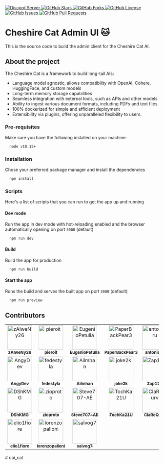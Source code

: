<a href="https://discord.gg/bHX5sNFCYU">
  <img alt="Discord Server" src="https://img.shields.io/discord/1092359754917089350?logo=discord&style=flat-square">
</a>
<a href="https://github.com/cheshire-cat-ai/admin-vue/stargazers">
  <img alt="GitHub Stars" src="https://img.shields.io/github/stars/cheshire-cat-ai/admin-vue?logo=github&style=flat-square">
</a>
<a href="https://github.com/cheshire-cat-ai/admin-vue/forks">
  <img alt="GitHub Forks" src="https://img.shields.io/github/forks/cheshire-cat-ai/admin-vue?logo=github&style=flat-square">
</a>
<a href="https://github.com/cheshire-cat-ai/admin-vue/blob/main/LICENSE">
  <img alt="GitHub License" src="https://img.shields.io/github/license/cheshire-cat-ai/admin-vue?logo=github&style=flat-square">
</a>
<a href="https://github.com/cheshire-cat-ai/admin-vue/issues">
  <img alt="GitHub Issues" src="https://img.shields.io/github/issues/cheshire-cat-ai/admin-vue?logo=github&style=flat-square">
</a>
<a href="https://github.com/cheshire-cat-ai/admin-vue/pulls">
  <img alt="GitHub Pull Requests" src="https://img.shields.io/github/issues-pr/cheshire-cat-ai/admin-vue?logo=github&style=flat-square">
</a>

# Cheshire Cat Admin UI 🐱

This is the source code to build the admin client for the Cheshire Cat AI.

## About the project

The Cheshire Cat is a framework to build long-tail AIs:

- Language model agnostic, allows compatibility with OpenAI, Cohere, HuggingFace, and custom models
- Long-term memory storage capabilities
- Seamless integration with external tools, such as APIs and other models
- Ability to ingest various document formats, including PDFs and text files
- 100% dockerized for simple and efficient deployment
- Extensibility via plugins, offering unparalleled flexibility to users.

### Pre-requisites

Make sure you have the following installed on your machine:

```bash
  node v18.15+
```

### Installation

Chose your preferred package manager and install the dependencies

```bash
  npm install
```

### Scripts

Here's a list of scripts that you can run to get the app up and running

#### Dev mode

Run the app in dev mode with hot-reloading enabled and the browser automatically opening on port `3000` (default)

```bash
  npm run dev
```

#### Build

Build the app for production

```bash
  npm run build
```

#### Start the app

Runs the build and serves the built app on port `3000` (default)

```bash
  npm run preview
```

## Contributors

<!-- readme: contributors -start -->
<table>
<tr>
    <td align="center">
        <a href="https://github.com/zAlweNy26">
            <img src="https://avatars.githubusercontent.com/u/41266342?v=4" width="80;" alt="zAlweNy26"/>
            <br />
            <sub><b>zAlweNy26</b></sub>
        </a>
    </td>
    <td align="center">
        <a href="https://github.com/pieroit">
            <img src="https://avatars.githubusercontent.com/u/6328377?v=4" width="80;" alt="pieroit"/>
            <br />
            <sub><b>pieroit</b></sub>
        </a>
    </td>
    <td align="center">
        <a href="https://github.com/EugenioPetulla">
            <img src="https://avatars.githubusercontent.com/u/3589467?v=4" width="80;" alt="EugenioPetulla"/>
            <br />
            <sub><b>EugenioPetulla</b></sub>
        </a>
    </td>
    <td align="center">
        <a href="https://github.com/PaperBackPear3">
            <img src="https://avatars.githubusercontent.com/u/44753919?v=4" width="80;" alt="PaperBackPear3"/>
            <br />
            <sub><b>PaperBackPear3</b></sub>
        </a>
    </td>
    <td align="center">
        <a href="https://github.com/antonioru">
            <img src="https://avatars.githubusercontent.com/u/6342784?v=4" width="80;" alt="antonioru"/>
            <br />
            <sub><b>antonioru</b></sub>
        </a>
    </td>
    <td align="center">
        <a href="https://github.com/kodaline">
            <img src="https://avatars.githubusercontent.com/u/9247877?v=4" width="80;" alt="kodaline"/>
            <br />
            <sub><b>kodaline</b></sub>
        </a>
    </td></tr>
<tr>
    <td align="center">
        <a href="https://github.com/AngyDev">
            <img src="https://avatars.githubusercontent.com/u/44018650?v=4" width="80;" alt="AngyDev"/>
            <br />
            <sub><b>AngyDev</b></sub>
        </a>
    </td>
    <td align="center">
        <a href="https://github.com/fedestyla">
            <img src="https://avatars.githubusercontent.com/u/6248817?v=4" width="80;" alt="fedestyla"/>
            <br />
            <sub><b>fedestyla</b></sub>
        </a>
    </td>
    <td align="center">
        <a href="https://github.com/Ailmhan">
            <img src="https://avatars.githubusercontent.com/u/56984209?v=4" width="80;" alt="Ailmhan"/>
            <br />
            <sub><b>Ailmhan</b></sub>
        </a>
    </td>
    <td align="center">
        <a href="https://github.com/joke2k">
            <img src="https://avatars.githubusercontent.com/u/359076?v=4" width="80;" alt="joke2k"/>
            <br />
            <sub><b>joke2k</b></sub>
        </a>
    </td>
    <td align="center">
        <a href="https://github.com/Zap123">
            <img src="https://avatars.githubusercontent.com/u/1328102?v=4" width="80;" alt="Zap123"/>
            <br />
            <sub><b>Zap123</b></sub>
        </a>
    </td>
    <td align="center">
        <a href="https://github.com/Jhonnyr97">
            <img src="https://avatars.githubusercontent.com/u/42291959?v=4" width="80;" alt="Jhonnyr97"/>
            <br />
            <sub><b>Jhonnyr97</b></sub>
        </a>
    </td></tr>
<tr>
    <td align="center">
        <a href="https://github.com/DShKMG">
            <img src="https://avatars.githubusercontent.com/u/73855386?v=4" width="80;" alt="DShKMG"/>
            <br />
            <sub><b>DShKMG</b></sub>
        </a>
    </td>
    <td align="center">
        <a href="https://github.com/zioproto">
            <img src="https://avatars.githubusercontent.com/u/789701?v=4" width="80;" alt="zioproto"/>
            <br />
            <sub><b>zioproto</b></sub>
        </a>
    </td>
    <td align="center">
        <a href="https://github.com/Steve707-AE">
            <img src="https://avatars.githubusercontent.com/u/72551650?v=4" width="80;" alt="Steve707-AE"/>
            <br />
            <sub><b>Steve707-AE</b></sub>
        </a>
    </td>
    <td align="center">
        <a href="https://github.com/TochKa21U">
            <img src="https://avatars.githubusercontent.com/u/132001957?v=4" width="80;" alt="TochKa21U"/>
            <br />
            <sub><b>TochKa21U</b></sub>
        </a>
    </td>
    <td align="center">
        <a href="https://github.com/ClaReQurv">
            <img src="https://avatars.githubusercontent.com/u/114885071?v=4" width="80;" alt="ClaReQurv"/>
            <br />
            <sub><b>ClaReQurv</b></sub>
        </a>
    </td>
    <td align="center">
        <a href="https://github.com/calebgcc">
            <img src="https://avatars.githubusercontent.com/u/49289653?v=4" width="80;" alt="calebgcc"/>
            <br />
            <sub><b>calebgcc</b></sub>
        </a>
    </td></tr>
<tr>
    <td align="center">
        <a href="https://github.com/elio1fiore">
            <img src="https://avatars.githubusercontent.com/u/54111358?v=4" width="80;" alt="elio1fiore"/>
            <br />
            <sub><b>elio1fiore</b></sub>
        </a>
    </td>
    <td align="center">
        <a href="https://github.com/lorenzopalloni">
            <img src="https://avatars.githubusercontent.com/u/43707531?v=4" width="80;" alt="lorenzopalloni"/>
            <br />
            <sub><b>lorenzopalloni</b></sub>
        </a>
    </td>
    <td align="center">
        <a href="https://github.com/salvog7">
            <img src="https://avatars.githubusercontent.com/u/126958773?v=4" width="80;" alt="salvog7"/>
            <br />
            <sub><b>salvog7</b></sub>
        </a>
    </td></tr>
</table>
<!-- readme: contributors -end -->
#   c a i _ c a t  
 
